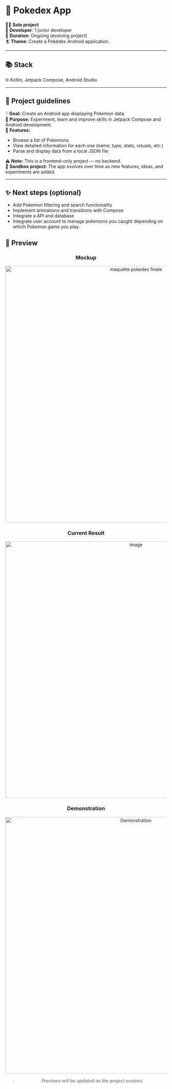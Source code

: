 # 📘 Pokedex App

👩‍💻 **Solo project**  
👥 **Developer**: 1 junior developer  
🏃 **Duration**: Ongoing (evolving project)  
🏄 **Theme**: Create a Pokédex Android application.

---

## 📚 Stack

🌐 Kotlin, Jetpack Compose, Android Studio

---

## 📑 Project guidelines

❔ **Goal:** Create an Android app displaying Pokemon data.  
💭 **Purpose:** Experiment, learn and improve skills in Jetpack Compose and Android development.  
👤 **Features:**  
- Browse a list of Pokemons  
- View detailed information for each one (name, type, stats, visuals, etc.)  
- Parse and display data from a local JSON file  

⚠️ **Note:** This is a frontend-only project — no backend.  
🧪 **Sandbox project:** The app evolves over time as new features, ideas, and experiments are added.

---

## ✨ Next steps (optional)

- Add Pokemon filtering and search functionality  
- Implement animations and transitions with Compose  
- Integrate a API and database
- Integrate user account to manage pokemons you caught depending on which Pokemon game you play.


## 📸 Preview

<div align="center">

### Mockup
<img width="800" alt="maquette pokedex finale" src="https://github.com/user-attachments/assets/39446488-89d4-467a-b8f6-9cbf26b24480" />

### Current Result
<img width="800" alt="image" src="https://github.com/user-attachments/assets/39653eb8-0d99-441d-a625-af7085bbcf55" />

### Demonstration
<img width="800" alt="Demonstration" src="./Gifdemonstration.gif" />

> _Previews will be updated as the project evolves._

</div>
